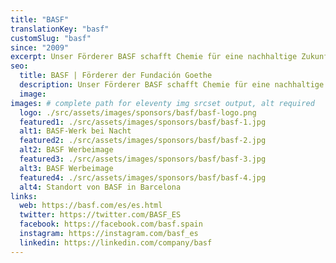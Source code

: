 ```yaml
---
title: "BASF"
translationKey: "basf"
customSlug: "basf"
since: "2009"
excerpt: Unser Förderer BASF schafft Chemie für eine nachhaltige Zukunft. Wirtschaftlichen Erfolg wird mit Umweltschutz und sozialer Verantwortung verbunden. Die BASF ist seit mehr als 50 Jahren in Spanien vertreten. Derzeit arbeiten mehr als 2.000 Mitarbeiter in den verschiedenen Zentren im ganzen Land.
seo:
  title: BASF | Förderer der Fundación Goethe
  description: Unser Förderer BASF schafft Chemie für eine nachhaltige Zukunft. Wirtschaftlichen Erfolg wird mit Umweltschutz und sozialer Verantwortung verbunden.
  image:
images: # complete path for eleventy img srcset output, alt required
  logo: ./src/assets/images/sponsors/basf/basf-logo.png
  featured1: ./src/assets/images/sponsors/basf/basf-1.jpg
  alt1: BASF-Werk bei Nacht
  featured2: ./src/assets/images/sponsors/basf/basf-2.jpg
  alt2: BASF Werbeimage
  featured3: ./src/assets/images/sponsors/basf/basf-3.jpg
  alt3: BASF Werbeimage
  featured4: ./src/assets/images/sponsors/basf/basf-4.jpg
  alt4: Standort von BASF in Barcelona
links:
  web: https://basf.com/es/es.html
  twitter: https://twitter.com/BASF_ES
  facebook: https://facebook.com/basf.spain
  instagram: https://instagram.com/basf_es
  linkedin: https://linkedin.com/company/basf
---
```

